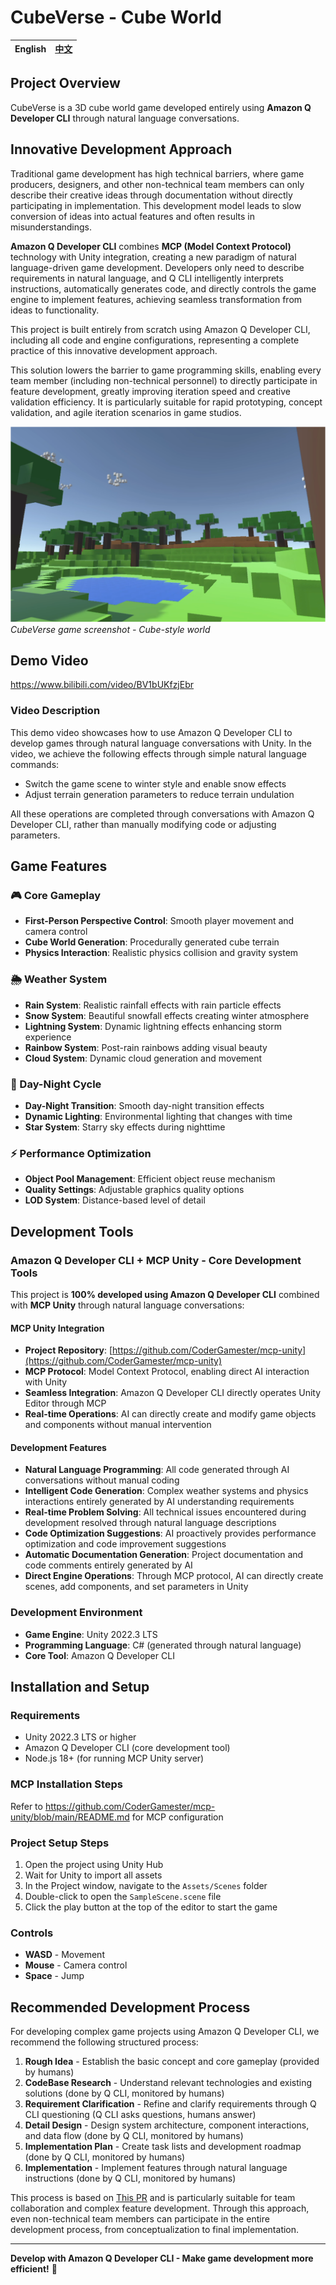 # CubeVerse - Cube World

| English | [中文](README.md) |
|:---:|:---:|

## Project Overview

CubeVerse is a 3D cube world game developed entirely using **Amazon Q Developer CLI** through natural language conversations.

## Innovative Development Approach

Traditional game development has high technical barriers, where game producers, designers, and other non-technical team members can only describe their creative ideas through documentation without directly participating in implementation. This development model leads to slow conversion of ideas into actual features and often results in misunderstandings.

**Amazon Q Developer CLI** combines **MCP (Model Context Protocol)** technology with Unity integration, creating a new paradigm of natural language-driven game development. Developers only need to describe requirements in natural language, and Q CLI intelligently interprets instructions, automatically generates code, and directly controls the game engine to implement features, achieving seamless transformation from ideas to functionality.

This project is built entirely from scratch using Amazon Q Developer CLI, including all code and engine configurations, representing a complete practice of this innovative development approach.

This solution lowers the barrier to game programming skills, enabling every team member (including non-technical personnel) to directly participate in feature development, greatly improving iteration speed and creative validation efficiency. It is particularly suitable for rapid prototyping, concept validation, and agile iteration scenarios in game studios.

![Game Screenshot](Assets/Resources/showcase.png)
*CubeVerse game screenshot - Cube-style world*

## Demo Video

https://www.bilibili.com/video/BV1bUKfzjEbr

### Video Description

This demo video showcases how to use Amazon Q Developer CLI to develop games through natural language conversations with Unity. In the video, we achieve the following effects through simple natural language commands:

- Switch the game scene to winter style and enable snow effects
- Adjust terrain generation parameters to reduce terrain undulation

All these operations are completed through conversations with Amazon Q Developer CLI, rather than manually modifying code or adjusting parameters.

## Game Features

### 🎮 Core Gameplay
- **First-Person Perspective Control**: Smooth player movement and camera control
- **Cube World Generation**: Procedurally generated cube terrain
- **Physics Interaction**: Realistic physics collision and gravity system

### 🌦️ Weather System
- **Rain System**: Realistic rainfall effects with rain particle effects
- **Snow System**: Beautiful snowfall effects creating winter atmosphere
- **Lightning System**: Dynamic lightning effects enhancing storm experience
- **Rainbow System**: Post-rain rainbows adding visual beauty
- **Cloud System**: Dynamic cloud generation and movement

### 🌅 Day-Night Cycle
- **Day-Night Transition**: Smooth day-night transition effects
- **Dynamic Lighting**: Environmental lighting that changes with time
- **Star System**: Starry sky effects during nighttime

### ⚡ Performance Optimization
- **Object Pool Management**: Efficient object reuse mechanism
- **Quality Settings**: Adjustable graphics quality options
- **LOD System**: Distance-based level of detail

## Development Tools

### Amazon Q Developer CLI + MCP Unity - Core Development Tools
This project is **100% developed using Amazon Q Developer CLI** combined with **MCP Unity** through natural language conversations:

#### MCP Unity Integration
- **Project Repository**: [https://github.com/CoderGamester/mcp-unity](https://github.com/CoderGamester/mcp-unity)
- **MCP Protocol**: Model Context Protocol, enabling direct AI interaction with Unity
- **Seamless Integration**: Amazon Q Developer CLI directly operates Unity Editor through MCP
- **Real-time Operations**: AI can directly create and modify game objects and components without manual intervention

#### Development Features
- **Natural Language Programming**: All code generated through AI conversations without manual coding
- **Intelligent Code Generation**: Complex weather systems and physics interactions entirely generated by AI understanding requirements
- **Real-time Problem Solving**: All technical issues encountered during development resolved through natural language descriptions
- **Code Optimization Suggestions**: AI proactively provides performance optimization and code improvement suggestions
- **Automatic Documentation Generation**: Project documentation and code comments entirely generated by AI
- **Direct Engine Operations**: Through MCP protocol, AI can directly create scenes, add components, and set parameters in Unity

### Development Environment
- **Game Engine**: Unity 2022.3 LTS
- **Programming Language**: C# (generated through natural language)
- **Core Tool**: Amazon Q Developer CLI

## Installation and Setup

### Requirements
- Unity 2022.3 LTS or higher
- Amazon Q Developer CLI (core development tool)
- Node.js 18+ (for running MCP Unity server)

### MCP Installation Steps
Refer to https://github.com/CoderGamester/mcp-unity/blob/main/README.md for MCP configuration

### Project Setup Steps
1. Open the project using Unity Hub
2. Wait for Unity to import all assets
3. In the Project window, navigate to the `Assets/Scenes` folder
4. Double-click to open the `SampleScene.scene` file
5. Click the play button at the top of the editor to start the game

### Controls
- **WASD** - Movement
- **Mouse** - Camera control
- **Space** - Jump

## Recommended Development Process

For developing complex game projects using Amazon Q Developer CLI, we recommend the following structured process:

1. **Rough Idea** - Establish the basic concept and core gameplay (provided by humans)
2. **CodeBase Research** - Understand relevant technologies and existing solutions (done by Q CLI, monitored by humans)
3. **Requirement Clarification** - Refine and clarify requirements through Q CLI questioning (Q CLI asks questions, humans answer)
4. **Detail Design** - Design system architecture, component interactions, and data flow (done by Q CLI, monitored by humans)
5. **Implementation Plan** - Create task lists and development roadmap (done by Q CLI, monitored by humans)
6. **Implementation** - Implement features through natural language instructions (done by Q CLI, monitored by humans)

This process is based on [This PR](https://github.com/aws/amazon-q-developer-cli/pull/834) and is particularly suitable for team collaboration and complex feature development. Through this approach, even non-technical team members can participate in the entire development process, from conceptualization to final implementation.

---

**Develop with Amazon Q Developer CLI - Make game development more efficient!** 🚀
